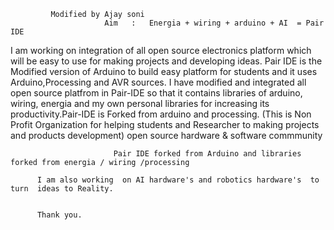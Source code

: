 
		  
             Modified by Ajay soni 
                         Aim   :   Energia + wiring + arduino + AI  = Pair IDE  
I am working on integration of all open source electronics platform which will be easy to use 
for making  projects and developing ideas.
Pair IDE is the Modified version of Arduino to build easy  platform for students and it uses Arduino,Processing and AVR sources.
I have modified and integrated all open source platfrom in Pair-IDE  so that it contains libraries of arduino, wiring, energia 
and my own personal libraries for increasing its productivity.Pair-IDE is Forked from arduino and processing.
  (This is Non Profit Organization for helping  students and Researcher to making projects and products development)
                                          open source hardware  & software commmunity       
  
                           Pair IDE forked from Arduino and libraries forked from energia / wiring /processing 					
						  
		  I am also working  on AI hardware's and robotics hardware's  to turn  ideas to Reality.
                 
                   
          Thank you.  
